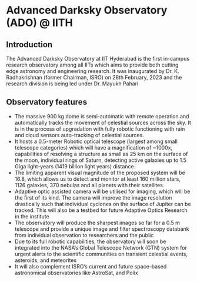 # Advanced Darksky Observatory (ADO) @ IITH
## Introduction
The Advanced Darksky Observatory at IIT Hyderabad is the first in-campus research observatory among all IITs which aims to provide both cutting edge astronomy and engineering research.  It was inaugurated by Dr. K.  Radhakrishnan (former Chairman, ISRO) on 28th February, 2023 and the research division is being led under Dr. Mayukh Pahari

## Observatory features
- The massive 900 kg dome is semi-automatic with remote operation and automatically tracks the movement of celestial sources across the sky. It is in the process of upgradation with fully robotic functioning with rain and cloud sensors auto-tracking of celestial sources.
- It hosts a 0.5-meter Robotic optical telescope (largest among small telescope categories) which will have a magnification of ~1000x, capabilities of resolving a structure as small as 25 km on the surface of the moon, individual rings of Saturn, detecting active galaxies up to 1.5 Giga light-years (1419 billion light years) distance.
- The limiting apparent visual magnitude of the proposed system will be 16.8, which allows us to detect and monitor at least 160 million stars, 1126 galaxies, 370 nebulas and all planets with their satellites.
- Adaptive optic assisted camera will be utilised for imaging, which will be the first of its kind. The camera will improve the image resolution drastically such that individual cyclones on the surface of Jupiter can be tracked. This will also be a testbed for future Adaptive Optics Research in the institute
- The observatory will produce the sharpest images so far for a 0.5 m telescope and provide a unique image and filter spectroscopy databank from individual observation to researchers and the public
- Due to its full robotic capabilities, the observatory will soon be integrated into the NASA’s Global Telescope Network (GTN) system for urgent alerts to the scientific communities on transient celestial events, asteroids, and meteorites
- It will also complement ISRO’s current and future space-based astronomical observatories like AstroSat, and Polix

<!---
nakshtra-astroclub-iith/nakshtra-astroclub-iith is a ✨ special ✨ repository because its `README.md` (this file) appears on your GitHub profile.
You can click the Preview link to take a look at your changes.
--->
